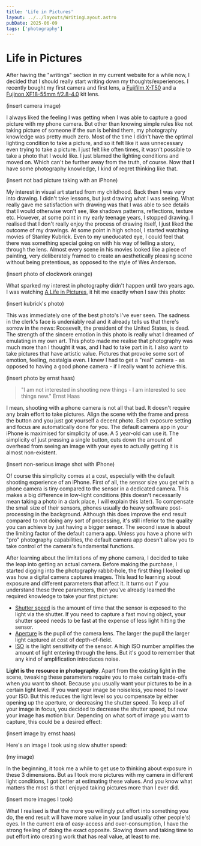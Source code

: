 ```yaml
---
title: 'Life in Pictures'
layout: ../../layouts/WritingLayout.astro
pubDate: 2025-06-09
tags: ['photography']
---
```

# Life in Pictures

After having the "writings" section in my current website for a while now, I decided that I should really start writing down my thoughts/experiences. I recently bought my first camera and first lens, a [Fujifilm X-T50](https://www.fujifilm-x.com/global/products/cameras/x-t50/) and a [Fujinon XF18-55mm f/2.8-4.0](https://www.fujifilm-x.com/global/products/lenses/xf18-55mmf28-4-r-lm-ois/) kit lens.

(insert camera image)

I always liked the feeling I was getting when I was able to capture a good picture with my phone camera. But other than knowing simple rules like not taking picture of someone if the sun is behind them, my photography knowledge was pretty much zero. Most of the time I didn't have the optimal lighting condition to take a picture, and so it felt like it was unnecessary even trying to take a picture. I just felt like often times, it wasn't possible to take a photo that I would like. I just blamed the lighting conditions and moved on. Which can't be further away from the truth, of course. Now that I have some photography knowledge, I kind of regret thinking like that.

(insert not bad picture taking with an iPhone)

My interest in visual art started from my childhood. Back then I was very into drawing. I didn't take lessons, but just drawing what I was seeing. What really gave me satisfaction with drawing was that I was able to see details that I would otherwise won't see, like shadows patterns, reflections, texture etc. However, at some point in my early teenage years, I stopped drawing. I realised that I don't really enjoy the process of drawing itself, I just liked the outcome of my drawings. 
At some point in high school, I started watching movies of Stanley Kubrick. Even to my uneducated eye, I could feel that there was something special going on with his way of telling a story, through the lens. Almost every scene in his movies looked like a piece of painting, very deliberately framed to create an aesthetically pleasing scene without being pretentious, as opposed to the style of Wes Anderson. 

(insert photo of clockwork orange)

What sparked my interest in photography didn't happen until two years ago. I was watching [A Life in Pictures](https://en.wikipedia.org/wiki/Stanley_Kubrick:_A_Life_in_Pictures), it hit me exactly when I saw this photo:

(insert kubrick's photo)

This was immediately one of the best photo's I've ever seen. The sadness in the clerk's face is undeniably real and it already tells us that there's sorrow in the news: Roosevelt, the president of the United States, is dead.
The strength of the sincere emotion in this photo is really what I dreamed of emulating in my own art. This photo made me realise that photography was much more than I thought it was, and I had to take part in it. I also want to take pictures that have artistic value. Pictures that provoke some sort of emotion, feeling, nostalgia even. I knew I had to get a "real" camera - as opposed to having a good phone camera - if I really want to achieve this. 

(insert photo by ernst haas)

> "I am not interested in shooting new things - I am interested to see things new."
> Ernst Haas

I mean, shooting with a phone camera is not all that bad. It doesn't require any brain effort to take pictures. Align the scene with the frame and press the button and you just got yourself a decent photo. Each exposure setting and focus are automatically done for you. The default camera app in your iPhone is maximised for simplicity of use. A 5 year-old can use it. The simplicity of just pressing a single button, cuts down the amount of overhead from seeing an image with your eyes to actually getting it is almost non-existent. 

(insert non-serious image shot with iPhone)

Of course this simplicity comes at a cost, especially with the default shooting experience of an iPhone. First of all, the sensor size you get with a phone camera is tiny compared to the sensor in a dedicated camera. This makes a big difference in low-light conditions (this doesn't necessarily mean taking a photo in a dark place, I will explain this later). To compensate the small size of their sensors, phones usually do heavy software post-processing in the background. Although this does improve the end result compared to not doing any sort of processing, it's still inferior to the quality you can achieve by just having a bigger sensor. The second issue is about the limiting factor of the default camera app. Unless you have a phone with "pro" photography capabilities, the default camera app doesn't allow you to take control of the camera's fundamental functions.

After learning about the limitations of my phone camera, I decided to take the leap into getting an actual camera. Before making the purchase, I started digging into the photography rabbit-hole, the first thing I looked up was how a digital camera captures images. This lead to learning about exposure and different parameters that affect it. It turns out if you understand these three parameters, then you've already learned the required knowledge to take your first picture:

- [Shutter speed](https://en.wikipedia.org/wiki/Shutter_speed) is the amount of time that the sensor is exposed to the light via the shutter. If you need to capture a fast moving object, your shutter speed needs to be fast at the expense of less light hitting the sensor.
- [Aperture](https://en.wikipedia.org/wiki/Aperture) is the pupil of the camera lens. The larger the pupil the larger light captured at cost of depth-of-field.
- [ISO](https://en.wikipedia.org/wiki/Film_speed#ISO) is the light sensitivity of the sensor. A high ISO number amplifies the amount of light entering through the lens. But it's good to remember that any kind of amplification introduces noise.

**Light is the resource in photography**. Apart from the existing light in the scene, tweaking these parameters require you to make certain trade-offs when you want to shoot. Because you usually want your pictures to be in a certain light level. If you want your image be noiseless, you need to lower your ISO. But this reduces the light level so you compensate by either opening up the aperture, or decreasing the shutter speed. To keep all of your image in focus, you decided to decrease the shutter speed, but now your image has motion blur. Depending on what sort of image you want to capture, this could be a desired effect:

(insert image by ernst haas)

Here's an image I took using slow shutter speed:

(my image)

In the beginning, it took me a while to get use to thinking about exposure in these 3 dimensions. But as I took more pictures with my camera in different light conditions, I got better at estimating these values. And you know what matters the most is that I enjoyed taking pictures more than I ever did.

(insert more images I took)

What I realised is that the more you willingly put effort into something you do, the end result will have more value in your (and usually other people's) eyes. In the current era of easy-access and over-consumption, I have the strong feeling of doing the exact opposite. Slowing down and taking time to put effort into creating work that has real value, at least to me.
